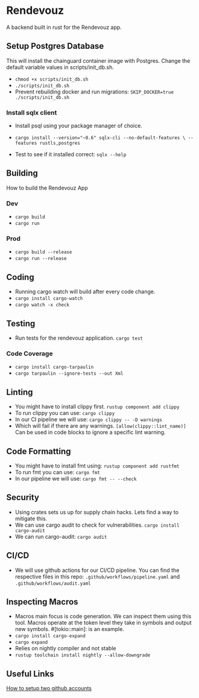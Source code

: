# Rendevouz
A backend built in rust for the Rendevouz app.
## Setup Postgres Database
This will install the chainguard container image with Postgres. Change the default variable values in scripts/init_db.sh. 
- `chmod +x scripts/init_db.sh`
- `./scripts/init_db.sh`
- Prevent rebuilding docker and run migrations: `SKIP_DOCKER=true ./scripts/init_db.sh`

### Install sqlx client
- Install psql using your package manager of choice.
- `cargo install --version="~0.6" sqlx-cli --no-default-features \
--features rustls,postgres`

- Test to see if it installed correct: `sqlx --help`

## Building
How to build the Rendevouz App

### Dev
- `cargo build`
- `cargo run`

### Prod
- `cargo build --release`
- `cargo run --release`

## Coding
- Running cargo watch will build after every code change.
- `cargo install cargo-watch`
- `cargo watch -x check`

## Testing
- Run tests for the rendevouz application.
`cargo test`

### Code Coverage
- `cargo install cargo-tarpaulin`
- `cargo tarpaulin --ignore-tests --out Xml`

## Linting
- You might have to install clippy first.
`rustup component add clippy`
- To run clippy you can use:
`cargo clippy`
- In our CI pipeline we will use:
`cargo clippy -- -D warnings`
- Which will fail if there are any warnings.
`[allow(clippy::lint_name)]` Can be used in code blocks to ignore a specific lint warning.
## Code Formatting
- You might have to install fmt using:
`rustup component add rustfmt`
- To run fmt you can use:
`cargo fmt`
- In our pipeline we will use:
`cargo fmt -- --check`

## Security
- Using crates sets us up for supply chain hacks. Lets find a way to mitigate this.
- We can use cargo audit to check for vulnerabilities. `cargo install cargo-audit`
- We can run cargo-audit: `cargo audit`

## CI/CD
- We will use github actions for our CI/CD pipeline. You can find the respective files in this repo:
`.github/workflows/pipeline.yaml` and `.github/workflows/audit.yaml`

## Inspecting Macros
- Macros main focus is code generation. We can inspect them using this tool. Macros operate at the token level they take in symbols and output new symbols. #[tokio::main]: is an example. 
- `cargo install cargo-expand`
- `cargo expand`
- Relies on nightly compiler and not stable
- `rustup toolchain install nightly --allow-downgrade`

## Useful Links
[How to setup two github accounts](https://gist.github.com/rahularity/86da20fe3858e6b311de068201d279e3)